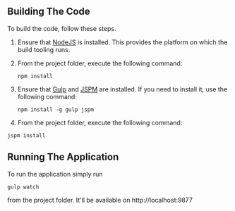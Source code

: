 ## Building The Code

To build the code, follow these steps.

1. Ensure that [NodeJS](http://nodejs.org/) is installed. This provides the platform on which the build tooling runs.
2. From the project folder, execute the following command:

	```shell
	npm install
	```
3. Ensure that [Gulp](http://gulpjs.com/) and [JSPM](http://jspm.io/) are installed. If you need to install it, use the following command:

	```shell
	npm install -g gulp jspm
	```
4. From the project folder, execute the following command:

  ```shell
  jspm install
  ```
  
## Running The Application

To run the application simply run
```
gulp watch
```
from the project folder. It'll be available on http://localhost:9877
